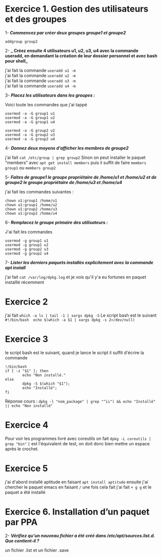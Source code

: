 # Exercice 1. Gestion des utilisateurs et des groupes

1- <b> _Commencez par créer deux groupes groupe1 et groupe2_ </b>

`addgroup group2` 


2- <b> _ Créez ensuite 4 utilisateurs u1, u2, u3, u4 avec la commande useradd, en demandant la création de
leur dossier personnel et avec bash pour shell_ </b>

j'ai fait la commande `useradd u1 -m` <br>
j'ai fait la commande `useradd u2 -m` <br>
j'ai fait la commande `useradd u3 -m` <br>
j'ai fait la commande `useradd u4 -m` <br>


3- <b> _Placez les utilisateurs dans les groupes :_ </b>

Voici toute les commandes que j'ai tappé

`usermod -a -G group1 u1` <br>
`usermod -a -G group1 u2` <br>
`usermod -a -G group1 u4` <br>

`usermod -a -G group2 u2` <br>
`usermod -a -G group2 u3` <br>
`usermod -a -G group2 u4` <br>


4- <b> _Donnez deux moyens d’afficher les membres de groupe2_ </b>

j'ai fait `cat /etc/group | grep group2` 
Sinon on peut installer le paquet "members" avec `apt get install members` puis il suffit de faire `members group1` ou `members group2`


5- <b> _Faites de groupe1 le groupe propriétaire de /home/u1 et /home/u2 et de groupe2 le groupe propriétaire
de /home/u3 et /home/u4_ </b>

j'ai fait les commandes suivantes : <br>
```
chown u1:group1 /home/u1
chown u1:group1 /home/u2 
chown u1:group2 /home/u3 
chown u1:group2 /home/u4 
``` 

6- <b> _Remplacez le groupe primaire des utilisateurs :_ </b>

J'ai fait les commandes <br>
```
usermod -g group1 u1 
usermod -g group1 u2
usermod -g group2 u3
usermod -g group2 u4
```

7- <b> _Lister les derniers paquets installés explicitement avec la commande apt install_ </b>

j'ai fait `cat /var/log/dpkg.log` et je vois qu'il y'a eu fortunes en paquet installlé récemment 

# Exercice 2

j'ai fait `which -a ls | tail -1 | xargs dpkg -S` 
Le script bash est le suivant <br> `#!/bin/bash 
echo $(which -a $1 | xargs dpkg -s 2>/dev/null)` 

# Exercice 3
le script bash est le suivant, quand je lance le script il suffit d'écrire la commande 

``` 
!/bin/bash
if [ -z "$1" ]; then
        echo "Non installé."
else
        dpkg -S $(which "$1");
        echo "Installé";
fi
``` 

Réponse cours : `dpkg -l "nom_package" | grep "^ii") && echo "Installé" || echo "Non installé"` 
# Exercice 4 
Pour voir les programmes livré avec coreutils on fait `dpkg -L coreutils | grep "bin"`  ```[``` est l'équivalent de test, on doit donc bien mettre un espace après le crochet.
# Exercice 5

j'ai d'abord installé aptitude en faisant `apt install aptitude` ensuite j'ai chercher le paquet emacs en faisant `/` une fois cela fait j'ai fait `+ g g` et le paquet a été installé 

# Exercice 6. Installation d’un paquet par PPA

2- <b> _Vérifiez qu’un nouveau fichier a été créé dans /etc/apt/sources.list.d. Que contient-il ?_ </b>

un fichier .list et un fichier .save

